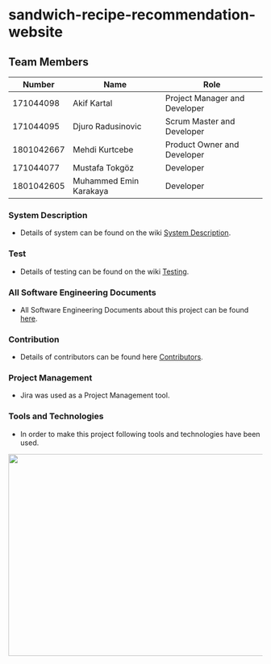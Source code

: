 # sandwich-recipe-recommendation-website
## Team Members
| Number | Name | Role
| --- | --- | --- |
| 171044098 | Akif Kartal | Project Manager and Developer
| 171044095 | Djuro Radusinovic | Scrum Master and Developer
| 1801042667 | Mehdi Kurtcebe | Product Owner and Developer
| 171044077 | Mustafa Tokgöz | Developer
| 1801042605 | Muhammed Emin Karakaya | Developer

### System Description
- Details of system can be found on the wiki [System Description](https://github.com/akifkartal03/sandwich-website/wiki/SystemDescriptionDoc).
### Test
- Details of testing can be found on the wiki [Testing](https://github.com/akifkartal03/sandwich-website/wiki/Testing).
### All Software Engineering Documents
- All Software Engineering Documents about this project can be found [here](https://drive.google.com/drive/folders/1r1hAf49-6icioclAkpMs6auiL0NAM41M?usp=sharing).
### Contribution
- Details of contributors can be found here [Contributors](https://github.com/akifkartal03/sandwich-website/graphs/contributors).
### Project Management
- Jira was used as a Project Management tool.
### Tools and Technologies

- In order to make this project following tools and technologies have been used.

<p align="center">
  <img width="700" height="400" src="https://i.ibb.co/qkFJbQm/testt22.png">
</p>
